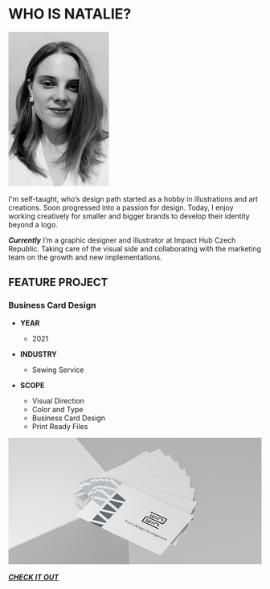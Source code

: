 # WHO IS NATALIE?

![Placeholder for alt text.](profile-picture.png)

I'm self-taught, who’s design path started as a hobby in illustrations and art creations. Soon progressed into a passion for design.
Today, I enjoy working creatively for smaller and bigger brands to develop their identity beyond a logo.

***Currently*** I’m a graphic designer and illustrator at Impact Hub Czech Republic. Taking care of the visual side and collaborating with the marketing team on the growth and new implementations.


## FEATURE PROJECT

### Business Card Design

- **YEAR**
    - 2021

- **INDUSTRY**
    - Sewing Service

- **SCOPE**
    - Visual Direction
    - Color and Type
    - Business Card Design
    - Print Ready Files


![Placeholder for alt text.](front-page.png)

[***CHECK IT OUT***](https://nataliesediva.github.io/english-for-designers/03-content-first/)






